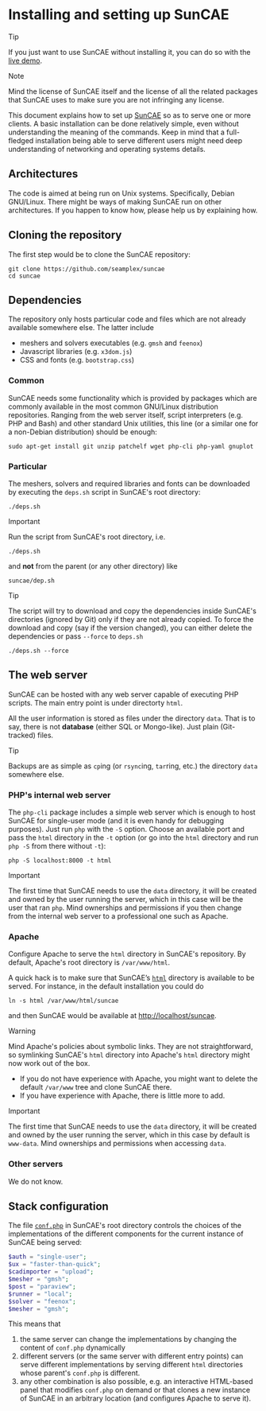 # Installing and setting up SunCAE

> [!TIP]
> If you just want to use SunCAE without installing it, you can do so with the [live demo](https://www.caeplex.com/suncae).

> [!NOTE]
> Mind the license of SunCAE itself and the license of all the related packages that SunCAE uses to make sure you are not infringing any license.

This document explains how to set up [SunCAE](https://www.seamplex.com/suncae) so as to serve one or more clients.
A basic installation can be done relatively simple, even without understanding the meaning of the commands.
Keep in mind that a full-fledged installation being able to serve different users might need deep understanding of networking and operating systems details. 

## Architectures

The code is aimed at being run on Unix systems. Specifically, Debian GNU/Linux.
There might be ways of making SunCAE run on other architectures.
If you happen to know how, please help us by explaining how.

## Cloning the repository

The first step would be to clone the SunCAE repository:

```
git clone https://github.com/seamplex/suncae
cd suncae
```


## Dependencies

The repository only hosts particular code and files which are not already available somewhere else.
The latter include

 * meshers and solvers executables (e.g. `gmsh` and `feenox`)
 * Javascript libraries (e.g. `x3dom.js`)
 * CSS and fonts (e.g. `bootstrap.css`)


### Common

SunCAE needs some functionality which is provided by packages which are commonly available in the most common GNU/Linux distribution repositories. Ranging from the web server itself, script interpreters (e.g. PHP and Bash) and other standard Unix utilities, this line (or a similar one for a non-Debian distribution) should be enough:

```
sudo apt-get install git unzip patchelf wget php-cli php-yaml gnuplot
```

### Particular

The meshers, solvers and required libraries and fonts can be downloaded by executing the `deps.sh` script in SunCAE's root directory:

```
./deps.sh
```

> [!IMPORTANT]
> Run the script from SunCAE's root directory, i.e.
>
> ```
> ./deps.sh
> ```
>
> and **not** from the parent (or any other directory) like
>
> ```
> suncae/dep.sh
> ```

> [!TIP]
> The script will try to download and copy the dependencies inside SunCAE's directories (ignored by Git) only if they are not already copied. To force the download and copy (say if the version changed), you can either delete the dependencies or pass `--force` to `deps.sh`
>
> ```
> ./deps.sh --force
> ```


## The web server

SunCAE can be hosted with any web server capable of executing PHP scripts.
The main entry point is under directorty `html`.

All the user information is stored as files under the directory `data`.
That is to say, there is not **database** (either SQL or Mongo-like).
Just plain (Git-tracked) files.

> [!TIP]
> Backups are as simple as `cp`ing (or `rsync`ing, `tar`ring, etc.) the directory `data` somewhere else.



### PHP's internal web server

The `php-cli` package includes a simple web server which is enough to host SunCAE for single-user mode (and it is even handy for debugging purposes).
Just run `php` with the `-S` option. Choose an available port and pass the `html` directory in the `-t` option (or go into the `html` directory and run `php -S` from there without `-t`):

```terminal
php -S localhost:8000 -t html
```

> [!IMPORTANT]
> The first time that SunCAE needs to use the `data` directory, it will be created and owned by the user running the server, which in this case will be the user that ran `php`.
> Mind ownerships and permissions if you then change from the internal web server to a professional one such as Apache.

### Apache

Configure Apache to serve the `html` directory in SunCAE's repository.
By default, Apache's root directory is `/var/www/html`.

A quick hack is to make sure that SunCAE’s  [`html`](html) directory is available to be served. For instance, in the default installation you could do

```terminal
ln -s html /var/www/html/suncae
```

and then SunCAE would be available at <http://localhost/suncae>.

> [!WARNING]
> Mind Apache's policies about symbolic links. They are not straightforward, so symlinking SunCAE's `html` directory into Apache's `html` directory might now work out of the box.


 * If you do not have experience with Apache, you might want to delete the default `/var/www` tree and clone SunCAE there.
 * If you have experience with Apache, there is little more to add.


> [!IMPORTANT]
> The first time that SunCAE needs to use the `data` directory, it will be created and owned by the user running the server, which in this case by default is `www-data`.
> Mind ownerships and permissions when accessing `data`.

### Other servers

We do not know.


## Stack configuration

The file [`conf.php`](../conf.php) in SunCAE's root directory controls the choices of the implementations of the different components for the current instance of SunCAE being served:

```php
$auth = "single-user";
$ux = "faster-than-quick";
$cadimporter = "upload";
$mesher = "gmsh";
$post = "paraview";
$runner = "local";
$solver = "feenox";
$mesher = "gmsh";
```

This means that

 1. the same server can change the implementations by changing the content of `conf.php` dynamically
 2. different servers (or the same server with different entry points) can serve different implementations by serving different `html` directories whose parent's `conf.php` is different.
 3. any other combination is also possible, e.g. an interactive HTML-based panel that modifies `conf.php` on demand or that clones a new instance of SunCAE in an arbitrary location (and configures Apache to serve it).
